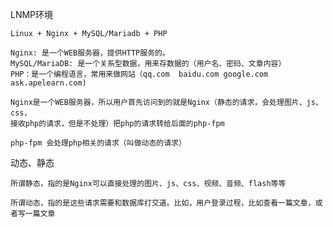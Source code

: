 
LNMP环境 

	Linux + Nginx + MySQL/Mariadb + PHP

	Nginx: 是一个WEB服务器，提供HTTP服务的。
	MySQL/MariaDB: 是一个关系型数据，用来存数据的（用户名、密码、文章内容）
	PHP：是一个编程语言，常用来做网站（qq.com  baidu.com google.com ask.apelearn.com)

	Nginx是一个WEB服务器，所以用户首先访问到的就是Nginx（静态的请求，会处理图片、js、css，
	接收php的请求，但是不处理）把php的请求转给后面的php-fpm

	php-fpm 会处理php相关的请求（叫做动态的请求）

	

动态、静态

	所谓静态，指的是Nginx可以直接处理的图片、js、css、视频、音频、flash等等
	
	所谓动态，指的是这些请求需要和数据库打交道。比如，用户登录过程，比如查看一篇文章，或者写一篇文章

